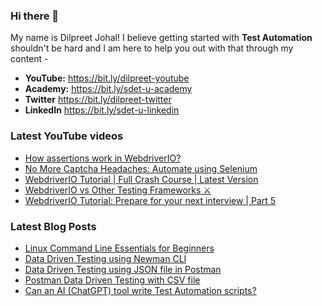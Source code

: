 ### Hi there 👋

My name is Dilpreet Johal! I believe getting started with **Test Automation** shouldn't be hard and I am here to help you out with that through my content -

- **YouTube:** https://bit.ly/dilpreet-youtube
- **Academy:** https://bit.ly/sdet-u-academy
- **Twitter** https://bit.ly/dilpreet-twitter
- **LinkedIn** https://bit.ly/sdet-u-linkedin

### Latest YouTube videos

<!-- YOUTUBE-VIDEOS-LIST:START -->
- [How assertions work in WebdriverIO?](https://www.youtube.com/watch?v=HLTy1w1wBns)
- [No More Captcha Headaches: Automate using Selenium](https://www.youtube.com/watch?v=vy0bKAJStiw)
- [WebdriverIO Tutorial | Full Crash Course | Latest Version](https://www.youtube.com/watch?v=ocr0gi7zeiM)
- [WebdriverIO vs Other Testing Frameworks ⚔️](https://www.youtube.com/watch?v=lKtdUEuauAs)
- [WebdriverIO Tutorial: Prepare for your next interview | Part 5](https://www.youtube.com/watch?v=_pj4KKzp984)
<!-- YOUTUBE-VIDEOS-LIST:END -->


### Latest Blog Posts
<!-- BLOG-POST-LIST:START -->
- [Linux Command Line Essentials for Beginners](https://automationbro.com/blog/linux-command-line/?utm_source=rss&utm_medium=rss&utm_campaign=linux-command-line)
- [Data Driven Testing using Newman CLI](https://automationbro.com/blog/newman-data-driven-testing/?utm_source=rss&utm_medium=rss&utm_campaign=newman-data-driven-testing)
- [Data Driven Testing using JSON file in Postman](https://automationbro.com/blog/data-driven-testing-using-json-file-in-postman/?utm_source=rss&utm_medium=rss&utm_campaign=data-driven-testing-using-json-file-in-postman)
- [Postman Data Driven Testing with CSV file](https://automationbro.com/blog/postman-csv-data-driven-testing/?utm_source=rss&utm_medium=rss&utm_campaign=postman-csv-data-driven-testing)
- [Can an AI &lpar;ChatGPT&rpar; tool write Test Automation scripts?](https://automationbro.com/blog/chatgpt-test-automation/?utm_source=rss&utm_medium=rss&utm_campaign=chatgpt-test-automation)
<!-- BLOG-POST-LIST:END -->
